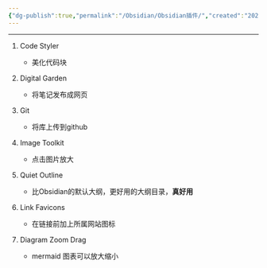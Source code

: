 ```yaml
---
{"dg-publish":true,"permalink":"/Obsidian/Obsidian插件/","created":"2025-04-03T21:59:00","updated":"2025-04-06T19:44:05.128+08:00"}
---
```


---
1. Code Styler
	- 美化代码块

2. Digital Garden
	 - 将笔记发布成网页

3. Git
	- 将库上传到github

4. Image Toolkit
	- 点击图片放大

5. Quiet Outline
	- 比Obsidian的默认大纲，更好用的大纲目录，**真好用**

6. Link Favicons
	- 在链接前加上所属网站图标

7. Diagram Zoom Drag
	- mermaid 图表可以放大缩小